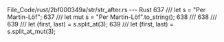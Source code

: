 File_Code/rust/2bf000349a/str/str_after.rs --- Rust
637     /// let s = "Per Martin-Löf";                                                                                                                        637     /// let mut s = "Per Martin-Löf".to_string();
638     ///                                                                                                                                                  638     ///
639     /// let (first, last) = s.split_at(3);                                                                                                               639     /// let (first, last) = s.split_at_mut(3);

